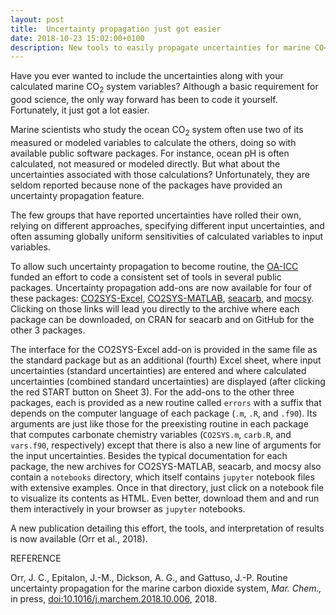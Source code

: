 ```yaml
---
layout: post
title:  Uncertainty propagation just got easier
date: 2018-10-23 15:02:00+0100
description: New tools to easily propagate uncertainties for marine CO<sub>2</sub> system
---
```


Have you ever wanted to include the uncertainties along with your
calculated marine CO<sub>2</sub> system variables? Although a basic
requirement for good science, the only way forward has been to code it
yourself.  Fortunately, it just got a lot easier.

Marine scientists who study the ocean CO<sub>2</sub> system often use
two of its measured or modeled variables to calculate the others,
doing so with available public software packages. For instance, ocean
pH is often calculated, not measured or modeled directly. But what
about the uncertainties associated with those calculations?
Unfortunately, they are seldom reported because none of the packages
have provided an uncertainty propagation feature.

The few groups that have reported uncertainties have rolled their own,
relying on different approaches, specifying different input
uncertainties, and often assuming globally uniform sensitivities of
calculated variables to input variables.

To allow such uncertainty propagation to become routine, the
[OA-ICC](https://www.iaea.org/services/oa-icc) funded an effort to
code a consistent set of tools in several public packages.
Uncertainty propagation add-ons are now available for four of these
packages: [CO2SYS-Excel](https://github.com/jamesorr/CO2SYS-Excel),
[CO2SYS-MATLAB](https://github.com/jamesorr/CO2SYS-MATLAB),
[seacarb](http://CRAN.R-project.org/package=seacarb), and
[mocsy](https://github.com/jamesorr/mocsy).  Clicking on those links
will lead you directly to the archive where each package can be
downloaded, on CRAN for seacarb and on GitHub for the other 3
packages.

The interface for the CO2SYS-Excel add-on is provided in the same file
as the standard package but as an additional (fourth) Excel sheet,
where input uncertainties (standard uncertainties) are entered and
where calculated uncertainties (combined standard uncertainties) are
displayed (after clicking the red START button on Sheet 3). For the
add-ons to the other three packages, each is provided as a new routine
called `errors` with a suffix that depends on the computer language of
each package (`.m`, `.R`, and `.f90`). Its arguments are just like those for
the preexisting routine in each package that computes carbonate
chemistry variables (`CO2SYS.m`, `carb.R`, and `vars.f90`,
respectively) except that there is also a new line of arguments for
the input uncertainties.  Besides the typical documentation
for each package, the new archives for CO2SYS-MATLAB, seacarb, and
mocsy also contain a `notebooks` directory, which itself contains `jupyter` notebook files with extensive examples.  Once in that directory, just click on
a notebook file to visualize its contents as HTML. Even better,
download them and and run them interactively in your browser as `jupyter`
notebooks.

A new publication detailing this effort, the tools, and interpretation
of results is now available (Orr et al., 2018).


REFERENCE

Orr, J. C., Epitalon, J.-M., Dickson, A. G., and Gattuso, J.-P. Routine uncertainty propagation for the marine carbon dioxide system, *Mar. Chem.,* in press, [doi:10.1016/j.marchem.2018.10.006](https://doi.org/10.1016/j.marchem.2018.10.006), 2018. 

